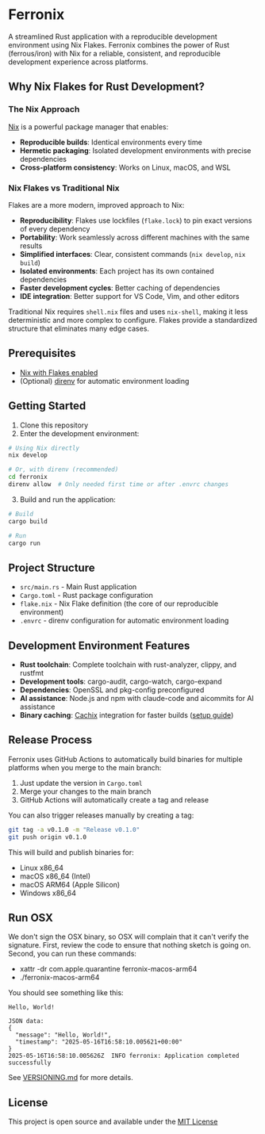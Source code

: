 # Ferronix

A streamlined Rust application with a reproducible development environment using Nix Flakes. Ferronix combines the power of Rust (ferrous/iron) with Nix for a reliable, consistent, and reproducible development experience across platforms.

## Why Nix Flakes for Rust Development?

### The Nix Approach

[Nix](https://nixos.org/) is a powerful package manager that enables:
- **Reproducible builds**: Identical environments every time
- **Hermetic packaging**: Isolated development environments with precise dependencies
- **Cross-platform consistency**: Works on Linux, macOS, and WSL

### Nix Flakes vs Traditional Nix

Flakes are a more modern, improved approach to Nix:

- **Reproducibility**: Flakes use lockfiles (`flake.lock`) to pin exact versions of every dependency
- **Portability**: Work seamlessly across different machines with the same results
- **Simplified interfaces**: Clear, consistent commands (`nix develop`, `nix build`)
- **Isolated environments**: Each project has its own contained dependencies
- **Faster development cycles**: Better caching of dependencies
- **IDE integration**: Better support for VS Code, Vim, and other editors

Traditional Nix requires `shell.nix` files and uses `nix-shell`, making it less deterministic and more complex to configure. Flakes provide a standardized structure that eliminates many edge cases.

## Prerequisites

- [Nix with Flakes enabled](https://nixos.org/download.html)
- (Optional) [direnv](https://direnv.net/) for automatic environment loading

## Getting Started

1. Clone this repository
2. Enter the development environment:

```bash
# Using Nix directly
nix develop

# Or, with direnv (recommended)
cd ferronix
direnv allow  # Only needed first time or after .envrc changes
```

3. Build and run the application:

```bash
# Build
cargo build

# Run
cargo run
```

## Project Structure

- `src/main.rs` - Main Rust application
- `Cargo.toml` - Rust package configuration
- `flake.nix` - Nix Flake definition (the core of our reproducible environment)
- `.envrc` - direnv configuration for automatic environment loading

## Development Environment Features

- **Rust toolchain**: Complete toolchain with rust-analyzer, clippy, and rustfmt
- **Development tools**: cargo-audit, cargo-watch, cargo-expand
- **Dependencies**: OpenSSL and pkg-config preconfigured
- **AI assistance**: Node.js and npm with claude-code and aicommits for AI assistance
- **Binary caching**: [Cachix](https://cachix.org/) integration for faster builds ([setup guide](CACHIX-SETUP.md))

## Release Process

Ferronix uses GitHub Actions to automatically build binaries for multiple platforms when you merge to the main branch:

1. Just update the version in `Cargo.toml`
2. Merge your changes to the main branch
3. GitHub Actions will automatically create a tag and release

You can also trigger releases manually by creating a tag:

```bash
git tag -a v0.1.0 -m "Release v0.1.0"
git push origin v0.1.0
```

This will build and publish binaries for:
- Linux x86_64
- macOS x86_64 (Intel)
- macOS ARM64 (Apple Silicon)
- Windows x86_64

## Run OSX

We don't sign the OSX binary, so OSX will complain that it can't verify the signature. First, review the code to ensure that nothing sketch is going on. Second, you can run these commands:

- xattr -dr com.apple.quarantine ferronix-macos-arm64
- ./ferronix-macos-arm64

You should see something like this:
```
Hello, World!

JSON data:
{
  "message": "Hello, World!",
  "timestamp": "2025-05-16T16:58:10.005621+00:00"
}
2025-05-16T16:58:10.005626Z  INFO ferronix: Application completed successfully
```

See [VERSIONING.md](VERSIONING.md) for more details.

## License

This project is open source and available under the [MIT License](LICENSE)
